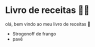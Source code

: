 # Livro de receitas :man_cook:

olá, bem vindo ao meu livro de receitas :cookie:

- Strogonoff de frango
- pavê
